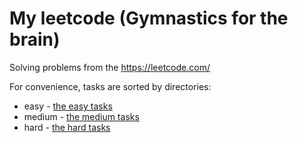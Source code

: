 # My leetcode (Gymnastics for the brain)
Solving problems from the https://leetcode.com/

For convenience, tasks are sorted by directories:
* easy - [the easy tasks](/easy)
* medium - [the medium tasks](/medium)
* hard - [the hard tasks](/hard)
